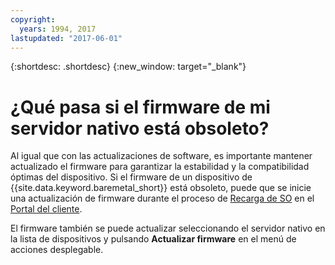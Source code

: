 ```yaml
---
copyright:
  years: 1994, 2017
lastupdated: "2017-06-01"
---
```


{:shortdesc: .shortdesc}
{:new_window: target="_blank"}

# ¿Qué pasa si el firmware de mi servidor nativo está obsoleto?



Al igual que con las actualizaciones de software, es importante mantener actualizado el firmware para garantizar la estabilidad y la compatibilidad óptimas del dispositivo. Si el firmware de un dispositivo de {{site.data.keyword.baremetal_short}} está obsoleto, puede que se inicie una actualización de firmware durante el proceso de [Recarga de SO](../infrastructure/software/vsi_reload_os.html) en el [Portal del cliente](https://control.softlayer.com).

El firmware también se puede actualizar seleccionando el servidor nativo en la lista de dispositivos y pulsando **Actualizar firmware** en el menú de acciones desplegable.
